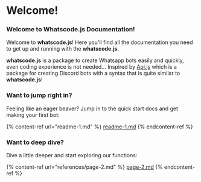 # Welcome!

### Welcome to Whatscode.js Documentation!

Welcome to **whatscode.js**! Here you'll find all the documentation you need to get up and running with the **whatscode.js**.

**whatscode.js** is a package to create Whatsapp bots easily and quickly, even coding experience is not needed... Inspired by [Aoi.js](https://npmjs.com/aoi.js) which is a package for creating Discord bots with a syntax that is quite similar to **whatscode.js**!

### Want to jump right in?

Feeling like an eager beaver? Jump in to the quick start docs and get making your first bot:

{% content-ref url="readme-1.md" %}
[readme-1.md](readme-1.md)
{% endcontent-ref %}

### Want to deep dive?

Dive a little deeper and start exploring our functions:

{% content-ref url="references/page-2.md" %}
[page-2.md](references/page-2.md)
{% endcontent-ref %}

